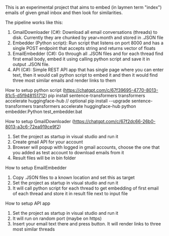 This is an experimental project that aims to embed (in laymen term "index") emails of given gmail inbox and then look for similarities.

The pipeline works like this:
1. GmailDownloader (C#): Download all email conversations (threads) to disk. Currently they are chunked by year+month and stored in .JSON file
2. Embedder (Python script): Run  script that listens on port 8000 and has a single POST endpoint that accepts string and returns vector of floats
3. EmailEmbedder (C#): Go through all .JSON files and for each thread find first email body, embed it using calling python script and save it in output .JSON file.
4. API (C#): Simple REST API app that has single page where you can enter text, then it would call python script to embed it and then it would find three most similar emails and render links to them

How to setup python script (https://chatgpt.com/c/67f39695-4770-8013-81c5-d5f948151712)
pip install sentence-transformers transformers accelerate huggingface-hub
// optional pip install --upgrade sentence-transformers transformers accelerate huggingface-hub
python embedder.Python
test_embedder.bat

How to setup GmailDownloader (https://chatgpt.com/c/67f2dc66-26b0-8013-a3c6-72ea919ce9f2)
1. Set the project as startup in visual studio and run it
2. Create gmail API for your account
3. Browser will popup with logged in gmail accounts, choose the one that you added as test account to download emails from it
4. Result files will be in bin folder

How to setup EmailEmbedder
1. Copy .JSON files to a known location and set this as target
2. Set the project as startup in visual studio and run it
3. It will call python script for each thread to get embedding of first email of each thread and store it in result file next to input file

How to setup API app
1. Set the project as startup in visual studio and run it
2. It will run on random port (maybe on https)
3. Insert your email text there and press button. It will render links to three most similar threads